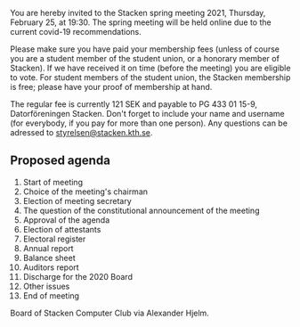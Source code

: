 <!-- 
.. title: Summons to the spring meeting 2021
.. slug: varmote
.. date: 2021-02-11 21:21:21 CET
.. description: Summons to and proposed agenda for the spring meeting och Stacken Computer Club, 2021.
.. category: 2021
-->

You are hereby invited to the Stacken spring meeting 2021, Thursday,
February 25, at 19:30.
The spring meeting will be held online due to the current covid-19
recommendations.

<!-- TEASER_END -->


Please make sure you have paid your membership fees (unless of course
you are a student member of the student union, or a honorary member of
Stacken).
If we have received it on time (before the meeting) you are eligible
to vote.
For student members of the student union, the Stacken membership is
free; please have your proof of membership at hand.

The regular fee is currently 121 SEK and payable to PG 433 01 15-9,
Datorföreningen Stacken.
Don't forget to include your name and username (for everybody, if you
pay for more than one person).
Any questions can be adressed to styrelsen@stacken.kth.se.

## Proposed agenda

1. Start of meeting
2. Choice of the meeting's chairman
3. Election of meeting secretary
4. The question of the constitutional announcement of the meeting
5. Approval of the agenda
6. Election of attestants
7. Electoral register
8. Annual report
9. Balance sheet
10. Auditors report
11. Discharge for the 2020 Board
12. Other issues
13. End of meeting

Board of Stacken Computer Club via Alexander Hjelm.
